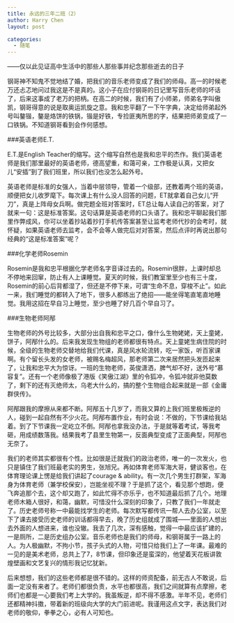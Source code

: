 ```yaml
---
title: 永远的三年二班（2）
author: Harry Chen
layout: post

categories:
  - 随笔
---
```


——仅以此见证高中生活中的那些人那些事并纪念那些逝去的日子

  钢哥神不知鬼不觉地结了婚，把我们的音乐老师变成了我们的师母。高一的时候老万还忐忑地问过我这是不是真的。这小子在应付钢哥的日记里写音乐老师的坏话了，后来这事成了老万的把柄。在高二的时候，我们有了小师弟，师弟名字叫傲凯，钢哥得意的说是取奥运凯旋之意。我和忠平翻了一下午字典，决定给师弟起外号叫鏊锴，鏊是烙饼的铁锅，锴是好铁，专捡匪夷所思的字，结果把师弟变成了一口铁锅。不知道钢哥看到会作何感想。

###英语老师E.T.

  E.T.是English Teacher的缩写。这个缩写自然也是我和忠平的杰作。我们英语老师是我们那里最好的英语老师，德高望重，和蔼可亲，工作极是认真，又把女儿“安插”到了我们班里，所以我们也没怎么起外号。

  英语老师是标准的女强人，当着中层领导，管着一个级部，还教着两个班的英语，顺便把女儿收罗麾下。每次课上有什么没人回答的问题，ET就拿着自己女儿“开刀”，真是上阵母女兵啊。做完题全班对答案时，ET总让每人读自己的答案，对了就来一句：这是标准答案。这句话算是英语老师的口头语了。我和忠平聊起我们那里作弊成风，你可以坐着抄站着抄打手机传答案甚至让监考老师代抄的会考时，就怀疑，如果英语老师去监考，会不会等人做完后对对答案，然后点评时再说出那句经典的“这是标准答案”呢？

###化学老师Rosemin

  Rosemin是我和忠平根据化学老师名字音译过去的。Rosemin很胖，上课时却总不停地来回窜，防止有人上课睡觉。夏天的时候，我们教室里至少也有三十度，Rosemin的前心后背都湿了，但还是不停下来，可谓“生命不息，穿梭不止”。如此一来，我们睡觉的都转入了地下，很多人都练出了绝招——能坐得笔直笔直地睡觉。我用这招在早自习上睡觉，至少也睡了好几百个早自习了。

###生物老师阿邴

  生物老师的外号比较多，大部分出自我和忠平之口，像什么生物姥姥，天上童姥，饼子，阿邴什么的。后来我发现生物组的老师都很有特点。天上童姥生病住院的时候，全级的生物老师交替地给我们代课，真是风水轮流转，吃一家饭，听百家课啊。有个留长头发的女老师，被赐名梅超风，那老师第二次来居然把头发匝起来了，让我和忠平大为惊讶。一班的生物老师，英俊潇洒，脾气却不好，送外号“慕容复”。还有一个老师像极了港版《笑傲江湖》里的令狐冲，令狐冲就非他莫数了，剩下的还有灭绝师太，乌老大什么的，搞的整个生物组合起来就是一部《金庸群侠传》。

  阿邴跟我的摩擦从来都不断。阿邴五十几岁了，而我又算的上我们班里极叛逆的人，碰到一起自然有不少火花。阿邴布置作业，有时会说：不做的，下节课给我站着。到了下节课我一定屹立不倒。阿邴也拿我没办法，于是就等着考试，等我考砸，用成绩数落我。结果我考了县里生物第一，反面典型变成了正面典型，阿邴也无奈了。

  我们的老师其实都很有个性。比如很是迁就我们的政治老师，唯一的一次发火，也只是镇住了我们班最老实的男生，张旭兄。再如体育老师军海大哥，健谈客也，在体育理论课上愣是给我们讲起了courage & ability。有一次几个男生打群架，军海身为体育老师（兼学校保安），岂能坐视不理？于是抓了这个，看见那个想跑，便飞奔追那个去，这个却又跑了，如此忙得不亦乐乎，也不知道最后抓了几个。地理老师木箱人很好，和蔼，幽默，可惜没什么深刻的印象了，只教了我们一年就走了。历史老师号称一中最能找学生的老师。每次默写都传讯一帮人去办公室，以至下了课去接受历史老师的训话都得早去，晚了历史组就成了围城——里面的人想出去外面的人想进来，谁也没辙。我去了几次，深有感触，觉得一中最应该扩建的，一是厕所，二是历史组办公室。音乐老师也是我们的师母，和钢哥属于一路上的人。为人极幽默，不拘小节，孩子头式的人物，可惜只给我们上了一年课。最难的一见的是美术老师，总共上了7，8节课，但印象还是蛮深的，他望着天花板讲敦煌壁画和文艺复兴的情形我记忆犹新。

  后来想想，我们的这些老师都是很不错的。这样的师资配备，前无古人不敢说，后面一定没有来者了。老师们都很负责，水平也都很高，我们之间就算有点摩擦，老师们也都是一心要我们考上大学的。我虽叛逆，却不得不感激。半年不见，老师们还都精神抖擞，带着新的班级向大学的大门前进呢。我谨用这点文字，表达我们对老师的敬仰，拳拳之心，必有人可知也。
